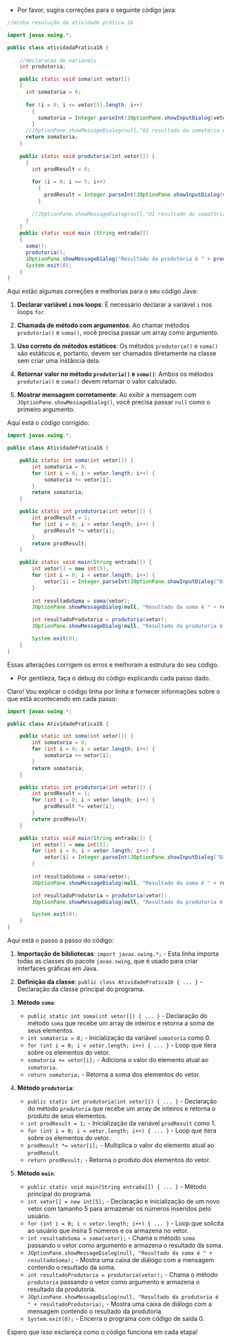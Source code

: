 - Por favor,  sugira correções para o seguinte código java:
```java
//minha resolução da atividade prática 16

import javax.swing.*;

public class atividadaPratica16 {
  
    //declaracao de variaveis
    int produtoria; 

    public static void soma(int vetor[]) 
    {
      int somatoria = 0;
    
      for (i = 0; i <= vetor[5].length; i++)
        {
          somatoria = Integer.parseInt(JOptionPane.showInputDialog(vetor[i]));    
        }
      //JOptionPane.showMessageDialog(null,"OI resultado da somatória é " + somatoria);
      return somatoria;
    }
    
    public static void produtoria(int vetor[]) {
      {
        int prodResult = 0;
      
        for (i = 0; i <= 5; i++)
          {
            prodResult = Integer.parseInt(JOptionPane.showInputDialog(vetor[i]));    
          }
  
        //JOptionPane.showMessageDialog(null,"OI resultado da somatória é " + produtoria);
      }
    }
    public static void main (String entrada[])
    {  
      soma();
      produtoria();
      JOptionPane.showMessageDialog("Resultado da produtoria é " + produtoria());
      System.exit(0);
    }
}
```

Aqui estão algumas correções e melhorias para o seu código Java:

1. **Declarar variável `i` nos loops**: É necessário declarar a variável `i` nos loops `for`.

2. **Chamada de método com argumentos**: Ao chamar métodos `produtoria()` e `soma()`, você precisa passar um array como argumento.

3. **Uso correto de métodos estáticos**: Os métodos `produtoria()` e `soma()` são estáticos e, portanto, devem ser chamados diretamente na classe sem criar uma instância dela.

4. **Retornar valor no método `produtoria()` e `soma()`**: Ambos os métodos `produtoria()` e `soma()` devem retornar o valor calculado.

5. **Mostrar mensagem corretamente**: Ao exibir a mensagem com `JOptionPane.showMessageDialog()`, você precisa passar `null` como o primeiro argumento.

Aqui está o código corrigido:

```java
import javax.swing.*;

public class AtividadePratica16 {

    public static int soma(int vetor[]) {
        int somatoria = 0;
        for (int i = 0; i < vetor.length; i++) {
            somatoria += vetor[i];
        }
        return somatoria;
    }

    public static int produtoria(int vetor[]) {
        int prodResult = 1;
        for (int i = 0; i < vetor.length; i++) {
            prodResult *= vetor[i];
        }
        return prodResult;
    }

    public static void main(String entrada[]) {
        int vetor[] = new int[5];
        for (int i = 0; i < vetor.length; i++) {
            vetor[i] = Integer.parseInt(JOptionPane.showInputDialog("Digite o número " + (i + 1)));
        }
        
        int resultadoSoma = soma(vetor);
        JOptionPane.showMessageDialog(null, "Resultado da soma é " + resultadoSoma);

        int resultadoProdutoria = produtoria(vetor);
        JOptionPane.showMessageDialog(null, "Resultado da produtoria é " + resultadoProdutoria);

        System.exit(0);
    }
}
```

Essas alterações corrigem os erros e melhoram a estrutura do seu código.


- Por gentileza, faça o debug do código explicando cada passo dado.

Claro! Vou explicar o código linha por linha e fornecer informações sobre o que está acontecendo em cada passo:

```java
import javax.swing.*;

public class AtividadePratica16 {

    public static int soma(int vetor[]) {
        int somatoria = 0;
        for (int i = 0; i < vetor.length; i++) {
            somatoria += vetor[i];
        }
        return somatoria;
    }

    public static int produtoria(int vetor[]) {
        int prodResult = 1;
        for (int i = 0; i < vetor.length; i++) {
            prodResult *= vetor[i];
        }
        return prodResult;
    }

    public static void main(String entrada[]) {
        int vetor[] = new int[5];
        for (int i = 0; i < vetor.length; i++) {
            vetor[i] = Integer.parseInt(JOptionPane.showInputDialog("Digite o número " + (i + 1)));
        }
        
        int resultadoSoma = soma(vetor);
        JOptionPane.showMessageDialog(null, "Resultado da soma é " + resultadoSoma);

        int resultadoProdutoria = produtoria(vetor);
        JOptionPane.showMessageDialog(null, "Resultado da produtoria é " + resultadoProdutoria);

        System.exit(0);
    }
}
```

Aqui está o passo a passo do código:

1. **Importação de bibliotecas**: `import javax.swing.*;` - Esta linha importa todas as classes do pacote `javax.swing`, que é usado para criar interfaces gráficas em Java.

2. **Definição da classe**: `public class AtividadePratica16 { ... }` - Declaração da classe principal do programa.

3. **Método `soma`**: 
   - `public static int soma(int vetor[]) { ... }` - Declaração do método `soma` que recebe um array de inteiros e retorna a soma de seus elementos.
   - `int somatoria = 0;` - Inicialização da variável `somatoria` como 0.
   - `for (int i = 0; i < vetor.length; i++) { ... }` - Loop que itera sobre os elementos do vetor.
   - `somatoria += vetor[i];` - Adiciona o valor do elemento atual ao `somatoria`.
   - `return somatoria;` - Retorna a soma dos elementos do vetor.

4. **Método `produtoria`**: 
   - `public static int produtoria(int vetor[]) { ... }` - Declaração do método `produtoria` que recebe um array de inteiros e retorna o produto de seus elementos.
   - `int prodResult = 1;` - Inicialização da variável `prodResult` como 1.
   - `for (int i = 0; i < vetor.length; i++) { ... }` - Loop que itera sobre os elementos do vetor.
   - `prodResult *= vetor[i];` - Multiplica o valor do elemento atual ao `prodResult`.
   - `return prodResult;` - Retorna o produto dos elementos do vetor.

5. **Método `main`**: 
   - `public static void main(String entrada[]) { ... }` - Método principal do programa.
   - `int vetor[] = new int[5];` - Declaração e inicialização de um novo vetor com tamanho 5 para armazenar os números inseridos pelo usuário.
   - `for (int i = 0; i < vetor.length; i++) { ... }` - Loop que solicita ao usuário que insira 5 números e os armazena no vetor.
   - `int resultadoSoma = soma(vetor);` - Chama o método `soma` passando o vetor como argumento e armazena o resultado da soma.
   - `JOptionPane.showMessageDialog(null, "Resultado da soma é " + resultadoSoma);` - Mostra uma caixa de diálogo com a mensagem contendo o resultado da soma.
   - `int resultadoProdutoria = produtoria(vetor);` - Chama o método `produtoria` passando o vetor como argumento e armazena o resultado da produtoria.
   - `JOptionPane.showMessageDialog(null, "Resultado da produtoria é " + resultadoProdutoria);` - Mostra uma caixa de diálogo com a mensagem contendo o resultado da produtoria.
   - `System.exit(0);` - Encerra o programa com código de saída 0.

Espero que isso esclareça como o código funciona em cada etapa!
